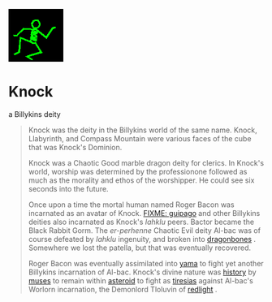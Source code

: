 ![dancer](assets/dancer.gif)

# Knock

 a Billykins deity
>
>   Knock was the deity in the Billykins world of the same name. Knock, Llabyrinth, and Compass Mountain were various faces of the cube that was Knock's Dominion. 
>
>   Knock was a Chaotic Good marble dragon deity for clerics. In Knock's world, worship was determined by the professionone followed as much as the morality and ethos of the worshipper. He could see six seconds into the future. 
>
>   Once upon a time the mortal human named Roger Bacon was incarnated as an avatar of Knock.  [FIXME: guipago](guipago.md)  and other Billykins deities also incarnated as Knock's *Iahklu* peers. Bactor became the Black Rabbit Gorm. The *er-perhenne* Chaotic Evil deity Al-bac was of course defeated by *Iahklu* ingenuity, and broken into  [dragonbones](dragonbones.md) . Somewhere we lost the patella, but that was eventually recovered. 
>
>   Roger Bacon was eventually assimilated into  [yama](yama.md)  to fight yet another Billykins incarnation of Al-bac. Knock's divine nature was  [history](history.md)  by  [muses](muses.md)  to remain within  [asteroid](asteroid.md)  to fight as  [tiresias](tiresias.md)  against Al-bac's Worlorn incarnation, the Demonlord Tloluvin of  [redlight](redlight.md) . 

 